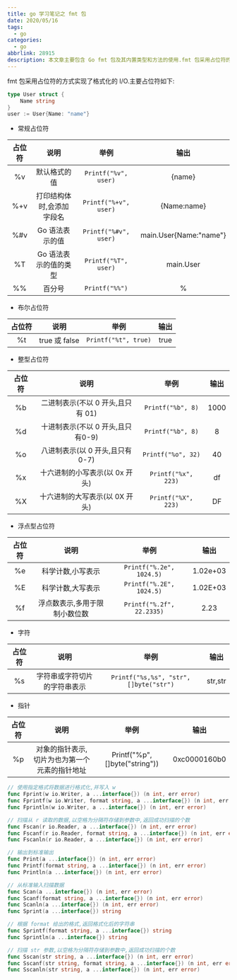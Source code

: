 ```yaml
---
title: go 学习笔记之 fmt 包
date: 2020/05/16
tags:
  - go
categories:
  - go
abbrlink: 28915
description: 本文章主要包含 Go fmt 包及其内置类型和方法的使用.fmt 包采用占位符的方式实现了格式化的 I/O.
---
```


fmt 包采用占位符的方式实现了格式化的 I/O.主要占位符如下:

```go
type User struct {
    Name string
}
user := User{Name: "name"}
```

- 常规占位符

占位符 | 说明 | 举例 | 输出
:---: | :---: | :---: | :---:
%v | 默认格式的值 | `Printf("%v", user)` | {name}
%+v | 打印结构体时,会添加字段名 | `Printf("%+v", user)` | {Name:name}
%#v | Go 语法表示的值 | `Printf("%#v", user)` | main.User{Name:"name"}
%T | Go 语法表示的值的类型 | `Printf("%T", user)` | main.User
%% | 百分号 | `Printf("%%")` | %

- 布尔占位符

占位符 | 说明 | 举例 | 输出
:---: | :---: | :---: | :---:
%t | true 或 false | `Printf("%t", true)` | true

- 整型占位符

占位符 | 说明 | 举例 | 输出
:---: | :---: | :---: | :---:
%b | 二进制表示(不以 0 开头,且只有 01) | `Printf("%b", 8)` | 1000
%d |  十进制表示(不以 0 开头,且只有0-9) | `Printf("%b", 8)` | 8
%o | 八进制表示(以 0 开头,且只有 0-7) | `Printf("%o", 32)` | 40
%x | 十六进制的小写表示(以 0x 开头) | `Printf("%x", 223)` | df
%X | 十六进制的大写表示(以 0X 开头) | `Printf("%X", 223)` | DF

- 浮点型占位符

占位符 | 说明 | 举例 | 输出
:---: | :---: | :---: | :---:
%e | 科学计数,小写表示 | `Printf("%.2e", 1024.5)` | 1.02e+03
%E | 科学计数,大写表示 | `Printf("%.2E", 1024.5)` | 1.02E+03
%f | 浮点数表示,多用于限制小数位数 | `Printf("%.2f", 22.2335)` | 2.23

- 字符

占位符 | 说明 | 举例 | 输出
:---: | :---: | :---: | :---:
%s | 字符串或字符切片的字符串表示 | `Printf("%s,%s", "str", []byte("str")` | str,str

- 指针

占位符 | 说明 | 举例 | 输出
:---: | :---: | :---: | :---:
%p | 对象的指针表示,切片为也为第一个元素的指针地址 | Printf("%p", []byte("string")) | 0xc0000160b0

```go
// 使用指定格式将数据进行格式化,并写入 w
func Fprint(w io.Writer, a ...interface{}) (n int, err error)
func Fprintf(w io.Writer, format string, a ...interface{}) (n int, err error)
func Fprintln(w io.Writer, a ...interface{}) (n int, err error)

// 扫描从 r 读取的数据,以空格为分隔符存储到参数中,返回成功扫描的个数
func Fscan(r io.Reader, a ...interface{}) (n int, err error)
func Fscanf(r io.Reader, format string, a ...interface{}) (n int, err error)
func Fscanln(r io.Reader, a ...interface{}) (n int, err error)

// 输出到标准输出
func Print(a ...interface{}) (n int, err error)
func Printf(format string, a ...interface{}) (n int, err error)
func Println(a ...interface{}) (n int, err error)

// 从标准输入扫描数据
func Scan(a ...interface{}) (n int, err error)
func Scanf(format string, a ...interface{}) (n int, err error)
func Scanln(a ...interface{}) (n int, err error)
func Sprint(a ...interface{}) string

// 根据 format 给出的格式,返回格式化后的字符串
func Sprintf(format string, a ...interface{}) string
func Sprintln(a ...interface{}) string

// 扫描 str 参数,以空格为分隔符存储到参数中,返回成功扫描的个数
func Sscan(str string, a ...interface{}) (n int, err error)
func Sscanf(str string, format string, a ...interface{}) (n int, err error)
func Sscanln(str string, a ...interface{}) (n int, err error)
```
